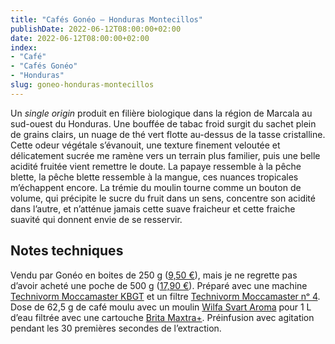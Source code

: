 ```yaml
---
title: "Cafés Gonéo — Honduras Montecillos"
publishDate: 2022-06-12T08:00:00+02:00
date: 2022-06-12T08:00:00+02:00
index:
- "Café"
- "Cafés Gonéo"
- "Honduras"
slug: goneo-honduras-montecillos
---
```


Un *single origin* produit en filière biologique dans la région de Marcala au sud-ouest du Honduras. Une bouffée de tabac froid surgit du sachet plein de grains clairs, un nuage de thé vert flotte au-dessus de la tasse cristalline. Cette odeur végétale s’évanouit, une texture finement veloutée et délicatement sucrée me ramène vers un terrain plus familier, puis une belle acidité fruitée vient remettre le doute. La papaye ressemble à la pêche blette, la pêche blette ressemble à la mangue, ces nuances tropicales m’échappent encore. La trémie du moulin tourne comme un bouton de volume, qui précipite le sucre du fruit dans un sens, concentre son acidité dans l’autre, et n’atténue jamais cette suave fraicheur et cette fraiche suavité qui donnent envie de se resservir.

## Notes techniques

Vendu par Gonéo en boites de 250 g ([9,50 €](https://cafes-goneo.fr/product/cafe-en-grains-bio-honduras-montecillos/)), mais je ne regrette pas d’avoir acheté une poche de 500 g ([17,90 €](https://cafes-goneo.fr/product/cafe-en-grains-bio-honduras-montecillos/)). Préparé avec une machine [Technivorm Moccamaster KBGT](https://amzn.to/3oKQ0KJ) et un filtre [Technivorm Moccamaster nᵒ 4](https://amzn.to/3mamexu). Dose de 62,5 g de café moulu avec un moulin [Wilfa Svart Aroma](https://amzn.to/38zVkdx) pour 1 L d’eau filtrée avec une cartouche [Brita Maxtra+](https://amzn.to/2WariXS). Préinfusion avec agitation pendant les 30 premières secondes de l’extraction.